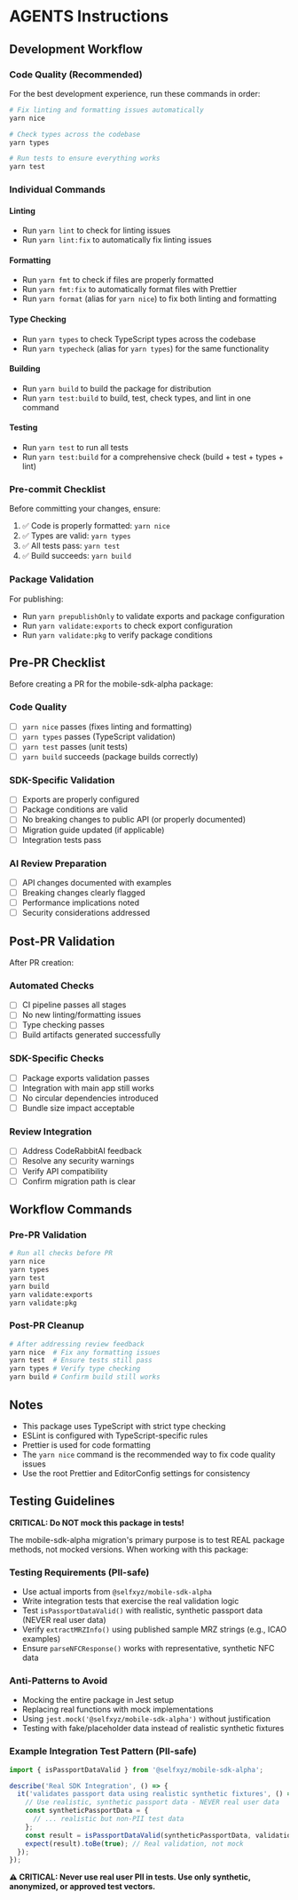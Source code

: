 # AGENTS Instructions

## Development Workflow

### Code Quality (Recommended)

For the best development experience, run these commands in order:

```bash
# Fix linting and formatting issues automatically
yarn nice

# Check types across the codebase
yarn types

# Run tests to ensure everything works
yarn test
```

### Individual Commands

#### Linting

- Run `yarn lint` to check for linting issues
- Run `yarn lint:fix` to automatically fix linting issues

#### Formatting

- Run `yarn fmt` to check if files are properly formatted
- Run `yarn fmt:fix` to automatically format files with Prettier
- Run `yarn format` (alias for `yarn nice`) to fix both linting and formatting

#### Type Checking

- Run `yarn types` to check TypeScript types across the codebase
- Run `yarn typecheck` (alias for `yarn types`) for the same functionality

#### Building

- Run `yarn build` to build the package for distribution
- Run `yarn test:build` to build, test, check types, and lint in one command

#### Testing

- Run `yarn test` to run all tests
- Run `yarn test:build` for a comprehensive check (build + test + types + lint)

### Pre-commit Checklist

Before committing your changes, ensure:

1. ✅ Code is properly formatted: `yarn nice`
2. ✅ Types are valid: `yarn types`
3. ✅ All tests pass: `yarn test`
4. ✅ Build succeeds: `yarn build`

### Package Validation

For publishing:

- Run `yarn prepublishOnly` to validate exports and package configuration
- Run `yarn validate:exports` to check export configuration
- Run `yarn validate:pkg` to verify package conditions

## Pre-PR Checklist

Before creating a PR for the mobile-sdk-alpha package:

### Code Quality

- [ ] `yarn nice` passes (fixes linting and formatting)
- [ ] `yarn types` passes (TypeScript validation)
- [ ] `yarn test` passes (unit tests)
- [ ] `yarn build` succeeds (package builds correctly)

### SDK-Specific Validation

- [ ] Exports are properly configured
- [ ] Package conditions are valid
- [ ] No breaking changes to public API (or properly documented)
- [ ] Migration guide updated (if applicable)
- [ ] Integration tests pass

### AI Review Preparation

- [ ] API changes documented with examples
- [ ] Breaking changes clearly flagged
- [ ] Performance implications noted
- [ ] Security considerations addressed

## Post-PR Validation

After PR creation:

### Automated Checks

- [ ] CI pipeline passes all stages
- [ ] No new linting/formatting issues
- [ ] Type checking passes
- [ ] Build artifacts generated successfully

### SDK-Specific Checks

- [ ] Package exports validation passes
- [ ] Integration with main app still works
- [ ] No circular dependencies introduced
- [ ] Bundle size impact acceptable

### Review Integration

- [ ] Address CodeRabbitAI feedback
- [ ] Resolve any security warnings
- [ ] Verify API compatibility
- [ ] Confirm migration path is clear

## Workflow Commands

### Pre-PR Validation

```bash
# Run all checks before PR
yarn nice
yarn types
yarn test
yarn build
yarn validate:exports
yarn validate:pkg
```

### Post-PR Cleanup

```bash
# After addressing review feedback
yarn nice  # Fix any formatting issues
yarn test  # Ensure tests still pass
yarn types # Verify type checking
yarn build # Confirm build still works
```

## Notes

- This package uses TypeScript with strict type checking
- ESLint is configured with TypeScript-specific rules
- Prettier is used for code formatting
- The `yarn nice` command is the recommended way to fix code quality issues
- Use the root Prettier and EditorConfig settings for consistency

## Testing Guidelines

**CRITICAL: Do NOT mock this package in tests!**

The mobile-sdk-alpha migration's primary purpose is to test REAL package methods, not mocked versions. When working with this package:

### Testing Requirements (PII-safe)

- Use actual imports from `@selfxyz/mobile-sdk-alpha`
- Write integration tests that exercise the real validation logic
- Test `isPassportDataValid()` with realistic, synthetic passport data (NEVER real user data)
- Verify `extractMRZInfo()` using published sample MRZ strings (e.g., ICAO examples)
- Ensure `parseNFCResponse()` works with representative, synthetic NFC data

### Anti-Patterns to Avoid

- Mocking the entire package in Jest setup
- Replacing real functions with mock implementations
- Using `jest.mock('@selfxyz/mobile-sdk-alpha')` without justification
- Testing with fake/placeholder data instead of realistic synthetic fixtures

### Example Integration Test Pattern (PII-safe)

```ts
import { isPassportDataValid } from '@selfxyz/mobile-sdk-alpha';

describe('Real SDK Integration', () => {
  it('validates passport data using realistic synthetic fixtures', () => {
    // Use realistic, synthetic passport data - NEVER real user data
    const syntheticPassportData = {
      // ... realistic but non-PII test data
    };
    const result = isPassportDataValid(syntheticPassportData, validationCallbacks);
    expect(result).toBe(true); // Real validation, not mock
  });
});
```

**⚠️ CRITICAL: Never use real user PII in tests. Use only synthetic, anonymized, or approved test vectors.**
